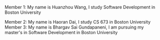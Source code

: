 Member 1:
My name is Huanzhou Wang, I study Software Development in Boston University

Member 2:
My name is Haoran Dai, I study CS 673 in Boston University
Member 3:
My name is Bhargav Sai Gundapaneni, I am pursuing my master's in Software Development in Boston University
